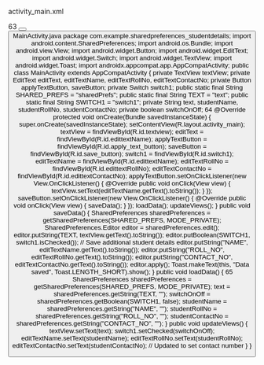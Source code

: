 activity_main.xml
<?xml version="1.0" encoding="utf-8"?>
<LinearLayout xmlns:android="http://schemas.android.com/apk/res/android"
xmlns:app="http://schemas.android.com/apk/res-auto"
xmlns:tools="http://schemas.android.com/tools"
android:layout_width="match_parent"
android:layout_height="match_parent"
android:background="#85A59E"
android:orientation="vertical"
tools:context="com.example.sharedpreferences_studentdetails.MainActivity">
<TextView
android:id="@+id/textview"
android:layout_width="match_parent"
android:layout_height="wrap_content"
android:background="#000000"
android:gravity="center_horizontal"
android:textColor="@color/white"
android:textSize="30sp"
tools:text="Your text" />
<!-- New EditText fields for student details -->
<EditText
android:id="@+id/edittextName"
android:layout_width="match_parent"
android:layout_height="wrap_content"
android:layout_marginTop="20sp"
android:hint="Enter Name" />
<EditText
android:id="@+id/edittextRollNo"
android:layout_width="match_parent"
android:layout_height="wrap_content"
android:layout_marginTop="20sp"
android:hint="Enter Reg No" />
<EditText
android:id="@+id/edittextContactNo"
android:layout_width="match_parent"
android:layout_height="wrap_content"
android:layout_marginTop="20sp"
android:hint="Enter Contact Number" />
63
<Button
android:id="@+id/apply_text_button"
android:layout_width="wrap_content"
android:layout_height="wrap_content"
android:layout_gravity="center_horizontal"
android:text="apply text" />
<Switch
android:id="@+id/switch1"
android:layout_width="wrap_content"
android:layout_height="wrap_content"
android:layout_gravity="center_horizontal" />
<Button
android:id="@+id/save_button"
android:layout_width="wrap_content"
android:layout_height="wrap_content"
android:layout_gravity="center_horizontal"
android:text="save data" />
</LinearLayout>
MainActivity.java
package com.example.sharedpreferences_studentdetails;
import android.content.SharedPreferences;
import android.os.Bundle;
import android.view.View;
import android.widget.Button;
import android.widget.EditText;
import android.widget.Switch;
import android.widget.TextView;
import android.widget.Toast;
import androidx.appcompat.app.AppCompatActivity;
public class MainActivity extends AppCompatActivity {
private TextView textView;
private EditText editText, editTextName, editTextRollNo, editTextContactNo;
private Button applyTextButton, saveButton;
private Switch switch1;
public static final String SHARED_PREFS = "sharedPrefs";
public static final String TEXT = "text";
public static final String SWITCH1 = "switch1";
private String text, studentName, studentRollNo, studentContactNo;
private boolean switchOnOff;
64
@Override
protected void onCreate(Bundle savedInstanceState) {
super.onCreate(savedInstanceState);
setContentView(R.layout.activity_main);
textView = findViewById(R.id.textview);
editText = findViewById(R.id.edittextName);
applyTextButton = findViewById(R.id.apply_text_button);
saveButton = findViewById(R.id.save_button);
switch1 = findViewById(R.id.switch1);
editTextName = findViewById(R.id.edittextName);
editTextRollNo = findViewById(R.id.edittextRollNo);
editTextContactNo = findViewById(R.id.edittextContactNo);
applyTextButton.setOnClickListener(new View.OnClickListener() {
@Override
public void onClick(View view) {
textView.setText(editTextName.getText().toString());
}
});
saveButton.setOnClickListener(new View.OnClickListener() {
@Override
public void onClick(View view) {
saveData();
}
});
loadData();
updateViews();
}
public void saveData() {
SharedPreferences sharedPreferences = getSharedPreferences(SHARED_PREFS,
MODE_PRIVATE);
SharedPreferences.Editor editor = sharedPreferences.edit();
editor.putString(TEXT, textView.getText().toString());
editor.putBoolean(SWITCH1, switch1.isChecked());
// Save additional student details
editor.putString("NAME", editTextName.getText().toString());
editor.putString("ROLL_NO", editTextRollNo.getText().toString());
editor.putString("CONTACT_NO", editTextContactNo.getText().toString());
editor.apply();
Toast.makeText(this, "Data saved", Toast.LENGTH_SHORT).show();
}
public void loadData() {
65
SharedPreferences sharedPreferences = getSharedPreferences(SHARED_PREFS,
MODE_PRIVATE);
text = sharedPreferences.getString(TEXT, "");
switchOnOff = sharedPreferences.getBoolean(SWITCH1, false);
studentName = sharedPreferences.getString("NAME", "");
studentRollNo = sharedPreferences.getString("ROLL_NO", "");
studentContactNo = sharedPreferences.getString("CONTACT_NO", ""); }
public void updateViews() {
textView.setText(text);
switch1.setChecked(switchOnOff);
editTextName.setText(studentName);
editTextRollNo.setText(studentRollNo);
editTextContactNo.setText(studentContactNo); // Updated to set contact number
}
}
